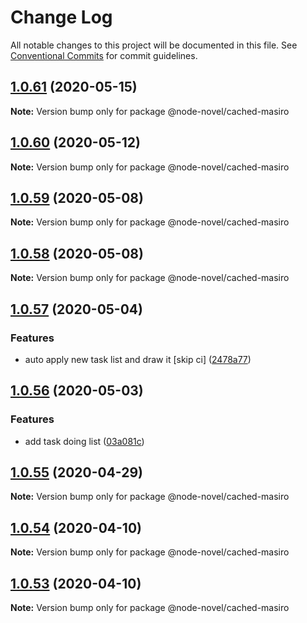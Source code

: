 # Change Log

All notable changes to this project will be documented in this file.
See [Conventional Commits](https://conventionalcommits.org) for commit guidelines.

## [1.0.61](https://github.com/bluelovers/ws-rest/compare/@node-novel/cached-masiro@1.0.60...@node-novel/cached-masiro@1.0.61) (2020-05-15)

**Note:** Version bump only for package @node-novel/cached-masiro





## [1.0.60](https://github.com/bluelovers/ws-rest/compare/@node-novel/cached-masiro@1.0.59...@node-novel/cached-masiro@1.0.60) (2020-05-12)

**Note:** Version bump only for package @node-novel/cached-masiro





## [1.0.59](https://github.com/bluelovers/ws-rest/compare/@node-novel/cached-masiro@1.0.58...@node-novel/cached-masiro@1.0.59) (2020-05-08)

**Note:** Version bump only for package @node-novel/cached-masiro





## [1.0.58](https://github.com/bluelovers/ws-rest/compare/@node-novel/cached-masiro@1.0.57...@node-novel/cached-masiro@1.0.58) (2020-05-08)

**Note:** Version bump only for package @node-novel/cached-masiro





## [1.0.57](https://github.com/bluelovers/ws-rest/compare/@node-novel/cached-masiro@1.0.56...@node-novel/cached-masiro@1.0.57) (2020-05-04)


### Features

* auto apply new task list and draw it [skip ci] ([2478a77](https://github.com/bluelovers/ws-rest/commit/2478a77a8fe5947d80121d7ccad17466a2c48515))





## [1.0.56](https://github.com/bluelovers/ws-rest/compare/@node-novel/cached-masiro@1.0.55...@node-novel/cached-masiro@1.0.56) (2020-05-03)


### Features

* add task doing list ([03a081c](https://github.com/bluelovers/ws-rest/commit/03a081c55a5e9c9cd0474ed8ddf9dafa749df292))





## [1.0.55](https://github.com/bluelovers/ws-rest/compare/@node-novel/cached-masiro@1.0.54...@node-novel/cached-masiro@1.0.55) (2020-04-29)

**Note:** Version bump only for package @node-novel/cached-masiro





## [1.0.54](https://github.com/bluelovers/ws-rest/compare/@node-novel/cached-masiro@1.0.53...@node-novel/cached-masiro@1.0.54) (2020-04-10)

**Note:** Version bump only for package @node-novel/cached-masiro





## [1.0.53](https://github.com/bluelovers/ws-rest/compare/@node-novel/cached-masiro@1.0.52...@node-novel/cached-masiro@1.0.53) (2020-04-10)

**Note:** Version bump only for package @node-novel/cached-masiro
